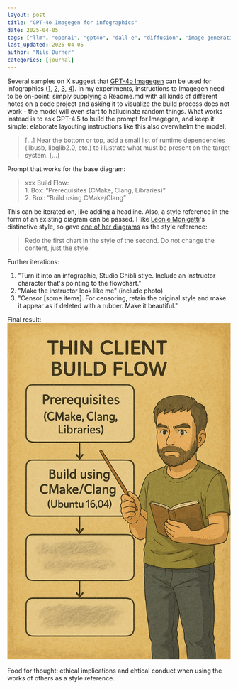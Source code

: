 ```yaml
---
layout: post
title: "GPT-4o Imagegen for infographics"
date: 2025-04-05
tags: ["llm", "openai", "gpt4o", "dall-e", "diffusion", "image generation", "imagegen"]
last_updated: 2025-04-05
author: "Nils Durner"
categories: [journal]
---
```


Several samples on X suggest that [GPT-4o Imagegen](gpt4o-image-generation) can be used for infographics ([1](https://x.com/stevenheidel/status/1904966320770384170), [2](https://x.com/DeryaTR_/status/1905729150650081701), [3](https://x.com/egeberkina/status/1906088423988875617), [4](https://x.com/dotey/status/1907653227589304425)). In my experiments, instructions to Imagegen need to be on-point: simply supplying a Readme.md with all kinds of different notes on a code project and asking it to visualize the build process does not work - the model will even start to hallucinate random things. What works instead is to ask GPT-4.5 to build the prompt for Imagegen, and keep it simple: elaborate layouting instructions like this also overwhelm the model:
> [...] Near the bottom or top, add a small list of runtime dependencies (libusb, libglib2.0, etc.) to illustrate what must be present on the target system. [...]

Prompt that works for the base diagram:
> xxx Build Flow:  
	1.	Box: “Prerequisites (CMake, Clang, Libraries)”  
	2.	Box: “Build using CMake/Clang”

This can be iterated on, like adding a headline. Also, a style reference in the form of an existing diagram can be passed. I like [Leonie Monigatti](https://medium.com/@iamleonie)'s distinctive style, so gave [one of her diagrams](https://miro.medium.com/v2/resize:fit:4800/format:webp/1*kSkeaXRvRzbJ9SrFZaMoOg.png) as the style reference:
> Redo the first chart in the style of the second. Do not change the content, just the style.

Further iterations:
1. "Turn it into an infographic, Studio Ghibli stlye. Include an instructor character that's pointing to the flowchart."
2. "Make the instructor look like me" (include photo)
3. "Censor [some items]. For censoring, retain the original style and make it appear as if deleted with a rubber. Make it beautiful."

Final result:
![illustration of a build process with instructor pointing to it](assets/img/gpt4o-imagegen-infographic.png)

Food for thought: ethical implications and ehtical conduct when using the works of others as a style reference.